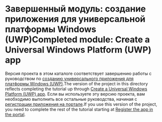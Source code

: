 # <a name="completed-module-create-a-universal-windows-platform-uwp-app"></a><span data-ttu-id="aaf38-101">Завершенный модуль: создание приложения для универсальной платформы Windows (UWP)</span><span class="sxs-lookup"><span data-stu-id="aaf38-101">Completed module: Create a Universal Windows Platform (UWP) app</span></span>

<span data-ttu-id="aaf38-102">Версия проекта в этом каталоге соответствует завершению работы с руководством по [созданию универсального приложения для платформы Windows (UWP)](https://docs.microsoft.com/graph/training/uwp-tutorial?tutorial-step=1).</span><span class="sxs-lookup"><span data-stu-id="aaf38-102">The version of the project in this directory reflects completing the tutorial up through [Create a Universal Windows Platform (UWP) app](https://docs.microsoft.com/graph/training/uwp-tutorial?tutorial-step=1).</span></span> <span data-ttu-id="aaf38-103">Если вы используете эту версию проекта, вам необходимо выполнить все остальные руководства, начиная с [регистрации приложения на портале](https://docs.microsoft.com/graph/training/uwp-tutorial?tutorial-step=2).</span><span class="sxs-lookup"><span data-stu-id="aaf38-103">If you use this version of the project, you need to complete the rest of the tutorial starting at [Register the app in the portal](https://docs.microsoft.com/graph/training/uwp-tutorial?tutorial-step=2).</span></span>